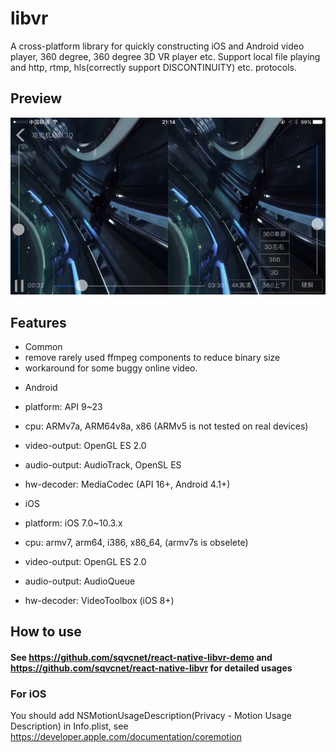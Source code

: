 # libvr
A cross-platform library for quickly constructing iOS and Android video player, 360 degree, 360 degree 3D VR player etc. 
Support local file playing and http, rtmp, hls(correctly support DISCONTINUITY) etc. protocols.

## Preview
![ScreenShot](https://github.com/sqvcnet/react-native-libvr-demo/raw/master/screenshots/screenshots.png)

## Features
* Common
* remove rarely used ffmpeg components to reduce binary size
* workaround for some buggy online video.


- Android
- platform: API 9~23
- cpu: ARMv7a, ARM64v8a, x86 (ARMv5 is not tested on real devices)
- video-output: OpenGL ES 2.0
- audio-output: AudioTrack, OpenSL ES
- hw-decoder: MediaCodec (API 16+, Android 4.1+)


- iOS
- platform: iOS 7.0~10.3.x
- cpu: armv7, arm64, i386, x86_64, (armv7s is obselete)
- video-output: OpenGL ES 2.0
- audio-output: AudioQueue
- hw-decoder: VideoToolbox (iOS 8+)

## How to use
#### See https://github.com/sqvcnet/react-native-libvr-demo and https://github.com/sqvcnet/react-native-libvr for detailed usages

### For iOS
You should add NSMotionUsageDescription(Privacy - Motion Usage Description) in Info.plist, see https://developer.apple.com/documentation/coremotion
